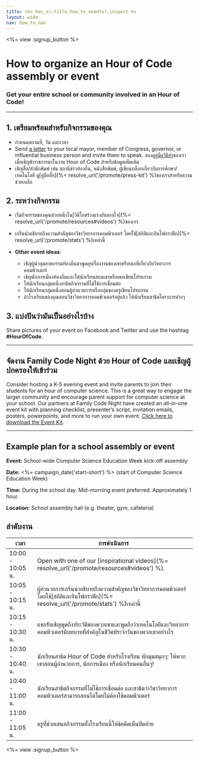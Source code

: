 ```yaml
---
title: <%= hoc_s(:title_how_to_events).inspect %>
layout: wide
nav: how_to_nav
---
```

<%= view :signup_button %>

# How to organize an Hour of Code assembly or event

### Get your entire school or community involved in an Hour of Code!

* * *

## 1. เตรียมพร้อมสำหรับกิจกรรมของคุณ

- กำหนดสถานที่, วัน และเวลา
- Send [a letter](https://hourofcode.com/promote/resources#sample-emails) to your local mayor, member of Congress, governor, or influential business person and invite them to speak. ลองดู[คู่มือวิธีทำ](%=localized_file('/files/elected-official.pdf')%)ของเราเมื่อเชิญข้าราชการมาในงาน Hour of Code สำหรับข้อมูลเพิ่มเติม
- เชิญสื่อ/สำนักพิมพ์ เช่น สถานีข่าวท้องถิ่น, หนังสือพิมพ์, ผู้เขียนบล็อกเกี่ยวกับการศึกษา/เทคโนโลยี ดู[คู่มือสื่อ](%= resolve_url('/promote/press-kit') %)ของเราสำหรับความช่วยเหลือ

## 2. ระหว่างกิจกรรม

- เริ่มกิจกรรมของคุณด้วยหนึ่งใน[วิดีโอสร้างแรงบันดาลใจ](%= resolve_url('/promote/resources#videos') %)ของเรา
- เกริ่นนำอธิบายถึงความสำคัญของวิชาวิทยาการคอมพิวเตอร์ โดยใช้[สถิติและอินโฟกราฟิก](%= resolve_url('/promote/stats') %)เหล่านี้   
      
    
- **Other event ideas**: 
    - เชิญผู้นำอุตสาหกรรมท้องถิ่นมาพูดคุยเรื่องงานของเขาหรือเธอที่เกี่ยวกับวิทยาการคอมพิวเตอร์
    - เชิญนักการเมืองท้องถิ่นและให้นักเรียนสอนเขาหรือเธอเขียนโปรแกรม
    - ให้นักเรียนกลุ่มหนึ่งสาธิตกิจกรรมที่ไม่ใช้การเชื่อมต่อ
    - ให้นักเรียนกลุ่มหนึ่งสอนผู้อำนวยการหรือกลุ่มของครูเขียนโปรแกรม
    - ถ้าโรงเรียนของคุณสอนวิชาวิทยาการคอมพิวเตอร์อยู่แล้ว ให้นักเรียนสาธิตโครงการต่างๆ

## 3. แบ่งปันว่ามันเป็นอย่างไรบ้าง

Share pictures of your event on Facebook and Twitter and use the hashtag **#HourOfCode**.

* * *

## จัดงาน Family Code Night ด้วย Hour of Code และเชิญผู้ปกครองให้เข้าร่วม

Consider hosting a K-5 evening event and invite parents to join their students for an hour of computer science. This is a great way to engage the larger community and encourage parent support for computer science at your school. Our partners at Family Code Night have created an all-in-one event kit with planning checklist, presenter’s script, invitation emails, posters, powerpoints, and more to run your own event. [Click here to download the Event Kit](http://www.familycodenight.org/DownloadCodeDotOrg.html).

* * *

## Example plan for a school assembly or event

**Event:** School-wide Computer Science Education Week kick-off assembly

**Date:** <%= campaign_date('start-short') %> (start of Computer Science Education Week)

**Time:** During the school day. Mid-morning event preferred. Approximately 1 hour.

**Location:** School assembly hall (e.g. theater, gym, cafeteria)

## ลำดับงาน

| เวลา             | การดำเนินการ                                                                                                                            |
| ---------------- | --------------------------------------------------------------------------------------------------------------------------------------- |
| 10:00 - 10:05 น. | Open with one of our [inspirational videos](%= resolve_url('/promote/resources#videos') %).                                             |
| 10:05 - 10:15 น. | ผู้อำนวยการเกริ่นนำอธิบายถึงความสำคัญของวิชาวิทยาการคอมพิวเตอร์ โดยใช้[สถิติและอินโฟกราฟิก](%= resolve_url('/promote/stats') %)เหล่านี้ |
| 10:15 - 10:30 น. | แขกรับเชิญพูดถึงประวัติของพวกเขาและพูดถึงว่าเทคโนโลยีและวิทยาการคอมพิวเตอร์มีบทบาทที่สำคัญในชีวิตประจำวันของพวกเขาอย่างไร               |
| 10:30 - 10:40 น. | นักเรียนสาธิต Hour of Code สำหรับโรงเรียน หักมุมสนุกๆ: ให้พวกเขาสอนผู้อำนวยการ, นักการเมือง หรือนักเรียนคนอื่นๆ!                        |
| 10:40 - 11:00 น. | นักเรียนสาธิตกิจกรรมที่ไม่ใช้การเชื่อมต่อ และสาธิตว่าวิชาวิทยาการคอมพิวเตอร์สามารถสอนได้โดยไม่ต้องใช้คอมพิวเตอร์                        |
| 11:00 - 11:05 น. | ครูที่ช่วยเสนอกิจกรรมทั้งโรงเรียนนี้ให้ข้อคิดเห็นปิดท้าย                                                                                |

<%= view :signup_button %>